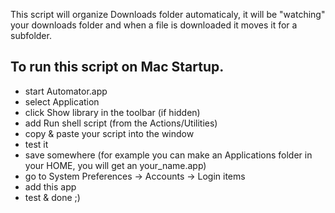 
This script will organize Downloads folder automaticaly, it will be "watching" your downloads folder and when a file is downloaded it moves it for a subfolder.

## To run this script on Mac Startup.
 - start Automator.app
 - select Application
 - click Show library in the toolbar (if hidden)
 - add Run shell script (from the Actions/Utilities)
 - copy & paste your script into the window
 - test it
 - save somewhere (for example you can make an Applications folder in your HOME, you will get an your_name.app)
 - go to System Preferences -> Accounts -> Login items
 - add this app
 - test & done ;)